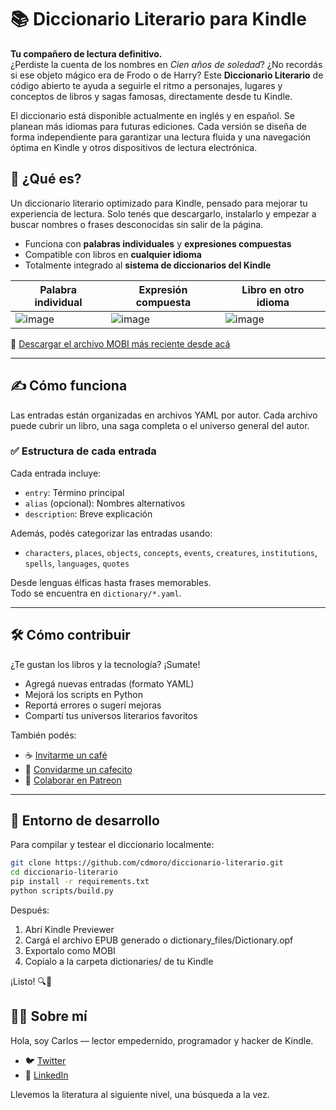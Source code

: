 # 📚 Diccionario Literario para Kindle

**Tu compañero de lectura definitivo.**  
¿Perdiste la cuenta de los nombres en _Cien años de soledad_? ¿No recordás si ese objeto mágico era de Frodo o de Harry? Este **Diccionario Literario** de código abierto te ayuda a seguirle el ritmo a personajes, lugares y conceptos de libros y sagas famosas, directamente desde tu Kindle.

El diccionario está disponible actualmente en inglés y en español. Se planean más idiomas para futuras ediciones. Cada versión se diseña de forma independiente para garantizar una lectura fluida y una navegación óptima en Kindle y otros dispositivos de lectura electrónica.


## 🚀 ¿Qué es?

Un diccionario literario optimizado para Kindle, pensado para mejorar tu experiencia de lectura. Solo tenés que descargarlo, instalarlo y empezar a buscar nombres o frases desconocidas sin salir de la página.

- Funciona con **palabras individuales** y **expresiones compuestas**
- Compatible con libros en **cualquier idioma**
- Totalmente integrado al **sistema de diccionarios del Kindle**

|Palabra individual|Expresión compuesta|Libro en otro idioma|
|---|---|---|
|﻿﻿﻿﻿﻿﻿﻿﻿﻿﻿﻿﻿﻿﻿﻿﻿﻿﻿﻿﻿![image](https://github.com/user-attachments/assets/43fe84ab-9879-4b0f-a888-9b71d4f11e88)|![image](https://github.com/user-attachments/assets/826923f0-74ec-4d70-b62f-1fe823747b08)|![image](https://github.com/user-attachments/assets/8491310c-d80a-490f-a90a-2963b9d1badf)|

🎯 [Descargar el archivo MOBI más reciente desde acá](https://github.com/cdmoro/literary-dictionary/releases/latest)

---

## ✍️ Cómo funciona

Las entradas están organizadas en archivos YAML por autor. Cada archivo puede cubrir un libro, una saga completa o el universo general del autor.

### ✅ Estructura de cada entrada

Cada entrada incluye:
- `entry`: Término principal
- `alias` (opcional): Nombres alternativos
- `description`: Breve explicación

Además, podés categorizar las entradas usando:
- `characters`, `places`, `objects`, `concepts`, `events`, `creatures`, `institutions`, `spells`, `languages`, `quotes`

Desde lenguas élficas hasta frases memorables.  
Todo se encuentra en `dictionary/*.yaml`.

---

## 🛠️ Cómo contribuir

¿Te gustan los libros y la tecnología? ¡Sumate!

- Agregá nuevas entradas (formato YAML)
- Mejorá los scripts en Python
- Reportá errores o sugerí mejoras
- Compartí tus universos literarios favoritos

También podés:
- ☕ [Invitarme un café](https://buymeacoffee.com/cdmoro)
- 🧉 [Convidarme un cafecito](http://cafecito.app/cdmoro)
- 🎁 [Colaborar en Patreon](https://patreon.com/cdmoro)

---

## 🧪 Entorno de desarrollo

Para compilar y testear el diccionario localmente:

```bash
git clone https://github.com/cdmoro/diccionario-literario.git
cd diccionario-literario
pip install -r requirements.txt
python scripts/build.py
```

Después:

1. Abrí Kindle Previewer
1. Cargá el archivo EPUB generado o dictionary_files/Dictionary.opf
1. Exportalo como MOBI
1. Copialo a la carpeta dictionaries/ de tu Kindle

¡Listo! 🔍📖

## 🙋‍♂️ Sobre mí

Hola, soy Carlos — lector empedernido, programador y hacker de Kindle.

- 🐦 [Twitter](https://twitter.com/CarlosBonadeo)
- 💼 [LinkedIn](https://www.linkedin.com/in/cdbonadeo/)

Llevemos la literatura al siguiente nivel, una búsqueda a la vez.
